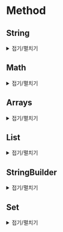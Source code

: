 # Method

## String

<details>
<summary>접기/펼치기</summary>
  
<br>

- 접두사 - `startsWith()`
```java
String str = "Hello";
System.out.println(str.startsWith("Hel"));
```
```
true
```
- 접미사 - `endsWith()`
```java
String str = "Hello";
System.out.println(str.endsWith("llo"));
```
```
true
```
- 문자에 따라 - `toCharArray()`
```java
String str = "Hello";
char[] arr = str.toCharArray(); // {'H', 'e', 'l', 'l', 'o'}
```
- 문자열로 변환 - `String.valueOf()`
```java
int a = 1;
int b = 2;
System.out.println(String.valueOf(a) + String.valueOf(b));
```
```
12
```
- 같은 문자열 반복 - `repeat()`
```java
String str = "Hello";
System.out.println(str.repeat(3));
```
```
HelloHelloHello
```
- 특정 문자열 포함 - `contains()`
```java
System.out.println("Hello".contains("el"));
```
```
true
```
- 문자열을 문자열 배열로 쪼개기 - `split()`
```java
String str = "12345";
System.out.println(Arrays.toString(str.split("")));
```
```
[1, 2, 3, 4, 5]
```
- 사전순으로 비교 - `compareTo()` - 음수가 빠름
```java
String str1 = "AB";
String str2 = "BA";
System.out.println(str1.compareTo(str2));
```
```
-1
```
- 문자열 배열 합치기 - `String.join()`
```java
String[] arr = {"A", "B", "C"};
System.out.println(String.join("", arr));
```
```
ABC
```
</details>



## Math

<details>
<summary>접기/펼치기</summary>

<br>

- 큰 값 - `Math.max()`
```java
System.out.println(Math.max(10, 5));
```
```
10
```
- 작은 값 - `Math.min()`
```java
System.out.println(Math.min(10, 5));
```
```
5
```
- 제곱 - `Math.pow()`
```java
System.out.println(Math.pow(10, 2));
```
```
100.0
```
- 제곱근 - `Math.sqrt()`
```java
System.out.println(Math.sqrt(100));
```
```
10.0
```
- 절대값 - `Math.abs()`
```java
System.out.println(Math.abs(-2));
```
```
2
```
</details>


## Arrays

<details>
<summary>접기/펼치기</summary>

<br>

- 배열을 리스트로 변환(String) - `Arrays.asList()`
```java
String[] arr = {"A", "B", "C"};
List<String> list = Arrays.asList(arr);
System.out.println(list);
```
```
[A, B, C]
```
- 배열을 리스트로 변환(int) - `Arrays.asList()`
```java
int[] numbers = {1, 2, 3, 4, 5};
List<Integer> list = Arrays.stream(numbers).boxed().collect(Collectors.toList());
System.out.println(list.toString());
```
```
[1, 2, 3, 4, 5]
```
- 배열값 출력 - `Arrays.toString()`
```java
String[] arr = {"A", "B", "C"};
System.out.println(Arrays.toString(arr));
```
```
[A, B, C]
```
- 2차원, 다차원 배열값 출력 `Arrays.deepToString()`
```java
int[][] arr = {{2, 3}, {1, 4}};
System.out.println(Arrays.deepToString(arr));
```
```
[[2, 3], [1, 4]]
```
- 원시타입을 참조타입으로 변환 `Arrays.stream().boxed().toArray()`
```java
int[] arr1 = {1, 3, 5, 2, 4};
Integer[] arr2 = Arrays.stream(arr1).boxed().toArray(Integer[]::new);
```
- 오름차순 정렬 - `Arrays.sort()`
```java
int[] arr = {1, 3, 5, 2, 4};
Arrays.sort(arr);
System.out.println(Arrays.toString(arr));
```
```
[1, 2, 3, 4, 5]
```
- 오름차순 정렬(2차원) - `Arrays.sort()` - 람다
```java
int[][] arr = {{2, 3}, {1, 4}};
Arrays.sort(arr, (o1, o2) -> {
    return o1[0] - o2[0];
});
System.out.println(Arrays.deepToString(arr));
```
```
[[1, 4], [2, 3]]
```
- 내림차순 정렬 - `Arrays.sort()` - 래퍼클래스만 가능
```java
Integer[] arr = {1, 3, 5, 2, 4};
Arrays.sort(arr, Collections.reverseOrder());
System.out.println(Arrays.toString(arr));
```
```
[5, 4, 3, 2, 1]
```
- 내림차순 정렬(2차원) - `Arrays.sort()` - 람다
```java
int[][] arr = {{1, 4}, {2, 3}};
Arrays.sort(arr, (o1, o2) -> {
    return o2[0] - o1[0];
});
System.out.println(Arrays.deepToString(arr));
```
```
[[2, 3], [1, 4]]
```
</details>

## List

<details>
<summary>접기/펼치기</summary>

<br>

- 리스트를 배열로 변환 - `toArray()`
```java
List<String> list = new ArrayList<>(Arrays.asList("A", "B", "C"));
String[] arr = list.toArray(new String[list.size()]);
System.out.println(Arrays.toString(arr));
```
```
[A, B, C]
```
</details>

## StringBuilder

<details>
<summary>접기/펼치기</summary>

<br>

- 문자열 뒤집기 - `reverse()`
```java
StringBuilder sb = new StringBuilder("12345");
sb.reverse();
System.out.println(sb.toString());
```
```
54321
```
</details>

## Set

<details>
<summary>접기/펼치기</summary>

<br>

- 데이터 포함 여부 - `contains()`
```java
Set<Integer> set = new HashSet<>(Arrays.asList(1, 2, 3));
System.out.println(set.contains(2));
```
```
true
```
</details>

